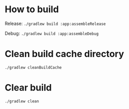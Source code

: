 # How to build

Release: `./gradlew build :app:assembleRelease`

Debug: `./gradlew build :app:assembleDebug`

# Clean build cache directory

`./gradlew cleanBuildCache`

# Clear build

`./gradlew clean`

